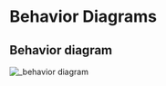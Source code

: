 # Behavior Diagrams

## Behavior diagram

![_behavior diagram](https://user-images.githubusercontent.com/101464023/161388104-c47acd5c-2259-429e-a2fa-88b9aa0ccbc9.jpg)



